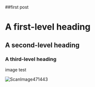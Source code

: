 ##first post

# A first-level heading
## A second-level heading
### A third-level heading

image test

![ScanImage471443](https://github.com/user-attachments/assets/565a0468-aad3-4b34-b08c-0e6239957fc5)

